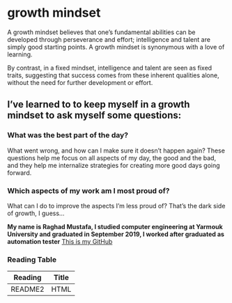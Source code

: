

# growth mindset

A growth mindset believes that one’s fundamental abilities can be developed through perseverance and effort; 
intelligence and talent are simply good starting points. 
A growth mindset is synonymous with a love of learning.

By contrast, in a fixed mindset, intelligence and talent are seen as fixed traits, suggesting that
success comes from these inherent qualities alone, without the need for further development or effort.


## I’ve learned to to keep myself in a growth mindset to ask myself some questions:

### What was the best part of the day?
What went wrong, and how can I make sure it doesn’t happen again?
These questions help me focus on all aspects of my day, the good and the bad, and they help me internalize strategies for creating more good days going forward.

### Which aspects of my work am I most proud of?
What can I do to improve the aspects I’m less proud of?
That’s the dark side of growth, I guess…


**My name is Raghad Mustafa, l studied computer engineering at Yarmouk University and graduated in September 2019, I worked after graduated as automation tester** 
[This is my GitHub]( https://github.com/Raghadmustafa96/reading-notes ) 


### Reading Table
| Reading     | Title       |
| ----------- | ----------- |
| README2     | HTML        |







